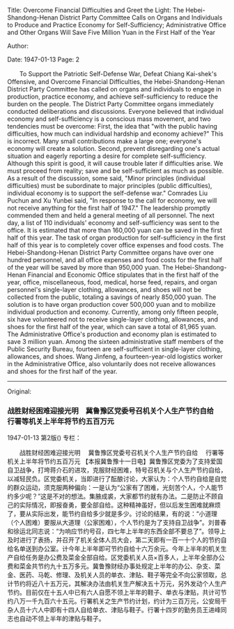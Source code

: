 Title: Overcome Financial Difficulties and Greet the Light: The Hebei-Shandong-Henan District Party Committee Calls on Organs and Individuals to Produce and Practice Economy for Self-Sufficiency; Administrative Office and Other Organs Will Save Five Million Yuan in the First Half of the Year

Author:

Date: 1947-01-13
Page: 2

　　To Support the Patriotic Self-Defense War, Defeat Chiang Kai-shek's Offensive, and Overcome Financial Difficulties, the Hebei-Shandong-Henan District Party Committee has called on organs and individuals to engage in production, practice economy, and achieve self-sufficiency to reduce the burden on the people. The District Party Committee organs immediately conducted deliberations and discussions. Everyone believed that individual economy and self-sufficiency is a conscious mass movement, and two tendencies must be overcome: First, the idea that "with the public having difficulties, how much can individual hardship and economy achieve?" This is incorrect. Many small contributions make a large one; everyone's economy will create a solution. Second, prevent disregarding one's actual situation and eagerly reporting a desire for complete self-sufficiency. Although this spirit is good, it will cause trouble later if difficulties arise. We must proceed from reality; save and be self-sufficient as much as possible. As a result of the discussion, some said, "Minor principles (individual difficulties) must be subordinate to major principles (public difficulties), individual economy is to support the self-defense war." Comrades Liu Puchun and Xu Yunbei said, "In response to the call for economy, we will not receive anything for the first half of 1947." The leadership promptly commended them and held a general meeting of all personnel. The next day, a list of 110 individuals' economy and self-sufficiency was sent to the office. It is estimated that more than 160,000 yuan can be saved in the first half of this year. The task of organ production for self-sufficiency in the first half of this year is to completely cover office expenses and food costs. The Hebei-Shandong-Henan District Party Committee organs have over one hundred personnel, and all office expenses and food costs for the first half of the year will be saved by more than 950,000 yuan. The Hebei-Shandong-Henan Financial and Economic Office stipulates that in the first half of the year, office, miscellaneous, food, medical, horse feed, repairs, and organ personnel's single-layer clothing, allowances, and shoes will not be collected from the public, totaling a savings of nearly 850,000 yuan. The solution is to have organ production cover 500,000 yuan and to mobilize individual production and economy. Currently, among only fifteen people, six have volunteered not to receive single-layer clothing, allowances, and shoes for the first half of the year, which can save a total of 81,965 yuan. The Administrative Office's production and economy plan is estimated to save 3 million yuan. Among the sixteen administrative staff members of the Public Security Bureau, fourteen are self-sufficient in single-layer clothing, allowances, and shoes. Wang Jinfeng, a fourteen-year-old logistics worker in the Administrative Office, also voluntarily does not receive allowances and shoes for the first half of the year.



<hr /> 

Original: 


### 战胜财经困难迎接光明　冀鲁豫区党委号召机关个人生产节约自给　行署等机关上半年将节约五百万元

1947-01-13
第2版()
专栏：

　　战胜财经困难迎接光明
  　冀鲁豫区党委号召机关个人生产节约自给
  　行署等机关上半年将节约五百万元
    【本报冀鲁豫十一日电】冀鲁豫区党委为了支持爱国自卫战争，打垮蒋介石的进攻，克服财经困难，特号召机关与个人生产节约自给，以减轻民负。区党委机关，当即进行了酝酿讨论，大家认为：个人节约自给是自觉的群众运动，须克服两种偏向：一是认为“公家有了困难，光刻苦个人，个人能节约多少呢？”这是不对的想法。集腋成裘，大家都节约就有办法。二是防止不顾自己的实际情况，即报奋勇，要全部自给。这种精神虽好，但以后发生困难就麻烦了，要从实际出发，能节约自给多少就是多少。讨论的结果，有的说：“小道理（个人困难）要服从大道理（公家困难），个人节约是为了支持自卫战争”。刘普春和徐运北同志说：“为响应节约号召，四七年上半年的东西全部不要总了”。领导上及时进行了表扬，并召开了机关全体人员大会，第二天即有一百一十个人的节约自给名单送到办公室。计今年上半年即可节约自给十六万余元。今年上半年的机关生产自给任务是办公费及菜金全部自给。区党委机关人员×百多人，上半年全部办公费和菜金共节约九十五万多元。冀鲁豫财经办事处规定上半年的办公、杂支、菜金、医药、马乾、修理、及机关人员的单衣、津贴、鞋子等完全不向公家领取，总计节约将近八十五万元，其解决办法由机关生产解决五十万元，另外发动个人生产节约。目前仅在十五人中已有六人自愿不领上半年的鞋子、单衣与津贴，共计可节约八万一千九百六十五元。行署机关之生产节约计划，约计为三百万元，公安局干杂人员十六人中即有十四人自给单衣、津贴与鞋子。行署十四岁的勤务员王进峰同志也自动不领上半年的津贴与鞋子。
